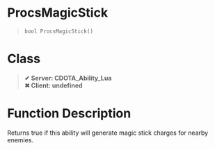 # ProcsMagicStick
> `bool ProcsMagicStick()`
# Class
> __✔ Server: CDOTA_Ability_Lua__  
> __✖ Client: undefined__  
# Function Description
Returns true if this ability will generate magic stick charges for nearby enemies.
